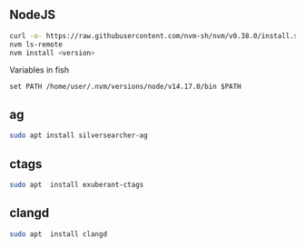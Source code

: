 ## NodeJS 
```sh
curl -o- https://raw.githubusercontent.com/nvm-sh/nvm/v0.38.0/install.sh | bash
nvm ls-remote 
nvm install <version>
```

Variables in fish
```fish
set PATH /home/user/.nvm/versions/node/v14.17.0/bin $PATH
```

## ag
```sh
sudo apt install silversearcher-ag
```

## ctags
```sh
sudo apt  install exuberant-ctags
```

## clangd
```sh
sudo apt  install clangd
```
